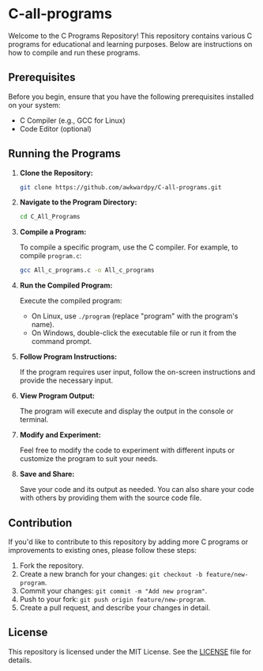 # C-all-programs

Welcome to the C Programs Repository! This repository contains various C programs for educational and learning purposes. Below are instructions on how to compile and run these programs.

## Prerequisites

Before you begin, ensure that you have the following prerequisites installed on your system:

- C Compiler (e.g., GCC for Linux)
- Code Editor (optional)

## Running the Programs

1. **Clone the Repository:**

   ```bash
   git clone https://github.com/awkwardpy/C-all-programs.git
   ```

2. **Navigate to the Program Directory:**

   ```bash
   cd C_All_Programs
   ```

3. **Compile a Program:**

   To compile a specific program, use the C compiler. For example, to compile `program.c`:

   ```bash
   gcc All_c_programs.c -o All_c_programs
   ```

4. **Run the Compiled Program:**

   Execute the compiled program:

   - On Linux, use `./program` (replace "program" with the program's name).
   - On Windows, double-click the executable file or run it from the command prompt.

5. **Follow Program Instructions:**

   If the program requires user input, follow the on-screen instructions and provide the necessary input.

6. **View Program Output:**

   The program will execute and display the output in the console or terminal.

7. **Modify and Experiment:**

   Feel free to modify the code to experiment with different inputs or customize the program to suit your needs.

8. **Save and Share:**

   Save your code and its output as needed. You can also share your code with others by providing them with the source code file.

## Contribution

If you'd like to contribute to this repository by adding more C programs or improvements to existing ones, please follow these steps:

1. Fork the repository.
2. Create a new branch for your changes: `git checkout -b feature/new-program`.
3. Commit your changes: `git commit -m "Add new program"`.
4. Push to your fork: `git push origin feature/new-program`.
5. Create a pull request, and describe your changes in detail.

## License

This repository is licensed under the MIT License. See the [LICENSE](./LICENSE) file for details.
```
